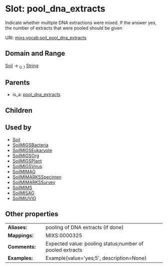 
# Slot: pool_dna_extracts


Indicate whether multiple DNA extractions were mixed. If the answer yes, the number of extracts that were pooled should be given

URI: [mixs.vocab:soil_pool_dna_extracts](https://w3id.org/mixs/vocab/soil_pool_dna_extracts)


## Domain and Range

[Soil](Soil.md) &#8594;  <sub>0..1</sub> [String](types/String.md)

## Parents

 *  is_a: [pool_dna_extracts](pool_dna_extracts.md)

## Children


## Used by

 * [Soil](Soil.md)
 * [SoilMIGSBacteria](SoilMIGSBacteria.md)
 * [SoilMIGSEukaryote](SoilMIGSEukaryote.md)
 * [SoilMIGSOrg](SoilMIGSOrg.md)
 * [SoilMIGSPlant](SoilMIGSPlant.md)
 * [SoilMIGSVirus](SoilMIGSVirus.md)
 * [SoilMIMAG](SoilMIMAG.md)
 * [SoilMIMARKSSpecimen](SoilMIMARKSSpecimen.md)
 * [SoilMIMARKSSurvey](SoilMIMARKSSurvey.md)
 * [SoilMIMS](SoilMIMS.md)
 * [SoilMISAG](SoilMISAG.md)
 * [SoilMIUVIG](SoilMIUVIG.md)

## Other properties

|  |  |  |
| --- | --- | --- |
| **Aliases:** | | pooling of DNA extracts (if done) |
| **Mappings:** | | MIXS:0000325 |
| **Comments:** | | Expected value: pooling status;number of pooled extracts |
| **Examples:** | | Example(value='yes;5', description=None) |

